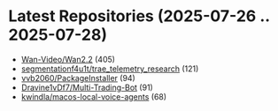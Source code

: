 # Latest Repositories (2025-07-26 .. 2025-07-28)

- [Wan-Video/Wan2.2](https://github.com/Wan-Video/Wan2.2) (405)
- [segmentationf4u1t/trae_telemetry_research](https://github.com/segmentationf4u1t/trae_telemetry_research) (121)
- [vvb2060/PackageInstaller](https://github.com/vvb2060/PackageInstaller) (94)
- [Dravine1vDf7/Multi-Trading-Bot](https://github.com/Dravine1vDf7/Multi-Trading-Bot) (91)
- [kwindla/macos-local-voice-agents](https://github.com/kwindla/macos-local-voice-agents) (68)
